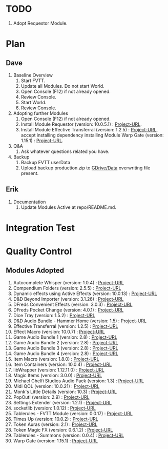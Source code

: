 # TODO

1. Adopt Requestor Module.


# Plan

## Dave

1. Baseline Overview
    1. Start FVTT.
    1. Update all Modules. Do not start World.
    1. Open Console (F12) if not already opened.
    1. Review Console.
    1. Start World.
    1. Review Console.
1. Adopting further Modules
    1. Open Console (F12) if not already opened.
    1. Install Module Requestor (version: 10.0.5.1) : [Project-URL](https://github.com/krbz999/requestor).
    1. Install Module Effective Transferral (version: 1.2.5) : [Project-URL](https://github.com/GamerFlix/effective-transferral), accept installing dependency installing Module Warp Gate (version: 1.15.1) : [Project-URL](https://github.com/trioderegion/warpgate).
1. Q&A
    1. Ask whatever questions related you have.
1. Backup
    1. Backup FVTT userData
    1. Upload backup production.zip to [GDrive/Data](https://drive.google.com/drive/folders/1szWymjv2zGnJxN9BSn655PwWNCy7PtGq?usp=share_link) overwriting file present.

## Erik

1. Documentation
    1. Update Modules Active at repo/README.md.


# Integration Test


# Quality Control

## Modules Adopted

1. Autocomplete Whisper (version: 1.0.4) : [Project-URL](https://github.com/orcnog/autocomplete-whisper/)
1. Compendium Folders (version: 2.5.5) : [Project-URL](https://github.com/earlSt1/vtt-compendium-folders)
1. Dynamic effects using Active Effects (version: 10.0.13) : [Project-URL](https://gitlab.com/tposney/dae)
1. D&D Beyond Importer (version: 3.1.26) : [Project-URL](https://github.com/mrprimate/ddb-importer)
1. DFreds Convenient Effects (version: 3.0.3) : [Project-URL](https://github.com/DFreds/dfreds-convenient-effects)
1. DFreds Pocket Change (version: 4.0.1) : [Project-URL](https://github.com/DFreds/dfreds-pocket-change)
1. Dice Tray (version: 1.5.2) : [Project-URL](https://gitlab.com/asacolips-projects/foundry-mods/foundry-vtt-dice-calculator)
1. D&D Audio Bundle - Hammer Home (version: 1.5) : [Project-URL](https://github.com/datdamnzotz/FoundryVTT-DnD-Audio-Bundle-Hammer-Home)
1. Effective Transferral (version: 1.2.5) : [Project-URL](https://github.com/GamerFlix/effective-transferral)
1. Effect Macro (version: 10.0.7) : [Project-URL](https://github.com/krbz999/effectmacro)
1. Game Audio Bundle 1 (version: 2.8) : [Project-URL](https://github.com/datdamnzotz/FoundryVTT-Game-Audio-Bundle-1)
1. Game Audio Bundle 2 (version: 2.8) : [Project-URL](https://github.com/datdamnzotz/FoundryVTT-Game-Audio-Bundle-2)
1. Game Audio Bundle 3 (version: 2.8) : [Project-URL](https://github.com/datdamnzotz/FoundryVTT-Game-Audio-Bundle-3)
1. Game Audio Bundle 4 (version: 2.8) : [Project-URL](https://github.com/datdamnzotz/FoundryVTT-Game-Audio-Bundle-4)
1. Item Macro (version: 1.8.0) : [Project-URL](https://github.com/Kekilla0/Item-Macro)
1. Item Containers (version: 10.0.4) : [Project-URL](https://gitlab.com/tposney/itemcollection/tree/master)
1. libWrapper (version: 1.12.11.0) : [Project-URL](https://github.com/ruipin/fvtt-lib-wrapper)
1. Magic Items (version: 3.0.0) : [Project-URL](https://gitlab.com/riccisi/foundryvtt-magic-items)
1. Michael Ghelfi Studios Audio Pack (version: 1.3) : [Project-URL](https://michaelghelfi.com/)
1. Midi QOL (version: 10.0.21) : [Project-URL](https://gitlab.com/tposney/midi-qol)
1. Monk's Little Details (version: 10.3) : [Project-URL](https://github.com/ironmonk88/monks-little-details)
1. PopOut! (version: 2.9) : [Project-URL](https://github.com/League-of-Foundry-Developers/fvtt-module-popout)
1. Settings Extender (version: 1.2.1) : [Project-URL](https://gitlab.com/foundry-azzurite/settings-extender)
1. socketlib (version: 1.0.12) : [Project-URL](https://github.com/manuelVo/foundryvtt-socketlib)
1. Tablerules - FVTT Module (version: 0.0.17) : [Project-URL](https://github.com/itteerde/fvttconfig/)
1. Times Up (version: 10.0.2) : [Project-URL](https://gitlab.com/tposney/times-up)
1. Token Auras (version: 2.1) : [Project-URL](https://bitbucket.org/Fyorl/token-auras)
1. Token Magic FX (version: 0.6.1.2) : [Project-URL](https://github.com/Feu-Secret/Tokenmagic)
1. Tablerules - Summons (version: 0.0.4) : [Project-URL](https://github.com/itteerde/fvttconfig/)
1. Warp Gate (version: 1.15.1) : [Project-URL](https://github.com/trioderegion/warpgate)